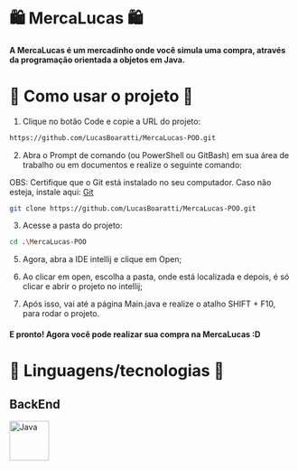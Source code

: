 # 🛍️ MercaLucas 🛍️

#### A MercaLucas é um mercadinho onde você simula uma compra, através da programação orientada a objetos em Java.

# 🛒 Como usar o projeto 🛒

1. Clique no botão Code e copie a URL do projeto:

```bash
https://github.com/LucasBoaratti/MercaLucas-POO.git
```

2. Abra o Prompt de comando (ou PowerShell ou GitBash) em sua área de trabalho ou em documentos e realize o seguinte comando:

OBS: Certifique que o Git está instalado no seu computador. Caso não esteja, instale aqui: [Git](https://git-scm.com/downloads)

```bash 
git clone https://github.com/LucasBoaratti/MercaLucas-POO.git
```

3. Acesse a pasta do projeto:

```bash
cd .\MercaLucas-POO
```

5. Agora, abra a IDE intellij e clique em Open;

6. Ao clicar em open, escolha a pasta, onde está localizada e depois, é só clicar e abrir o projeto no intellij;

7. Após isso, vai até a página Main.java e realize o atalho SHIFT + F10, para rodar o projeto.

#### E pronto! Agora você pode realizar sua compra na MercaLucas :D

# 🍕 Linguagens/tecnologias 🍕

## BackEnd

<div>
  <img src="https://cdn.jsdelivr.net/gh/devicons/devicon@latest/icons/java/java-original.svg" alt="Java" width="70px" height="70px" />
</div>
